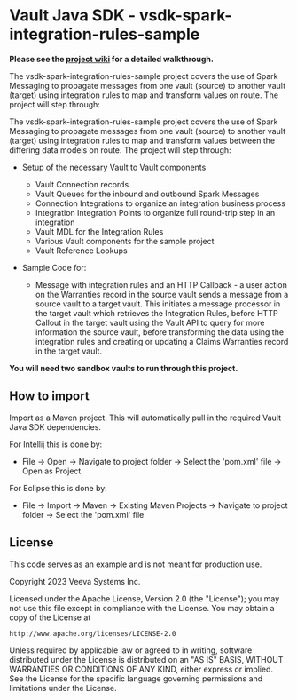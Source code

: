 # Vault Java SDK - vsdk-spark-integration-rules-sample

**Please see the [project wiki](https://github.com/veeva/vsdk-spark-integration-rules-sample/wiki) for a detailed walkthrough.**

The vsdk-spark-integration-rules-sample project covers the use of Spark Messaging to propagate messages from one vault (source) to another vault (target) using integration rules to map and transform values on route. The project will step through:

The vsdk-spark-integration-rules-sample project covers the use of Spark Messaging to propagate messages from one vault (source) to another vault (target) using integration rules to map and transform values between the differing data models on route. The project will step through:

* Setup of the necessary Vault to Vault components
  * Vault Connection records
  * Vault Queues for the inbound and outbound Spark Messages
  * Connection Integrations to organize an integration business process
  * Integration Integration Points to organize full round-trip step in an integration
  * Vault MDL for the Integration Rules
  * Various Vault components for the sample project
  * Vault Reference Lookups

* Sample Code for:
  * Message with integration rules and an HTTP Callback - a user action on the Warranties record in the source vault sends a message from a source vault to a target vault. This initiates a message processor in the target vault which retrieves the Integration Rules, before HTTP Callout in the target vault using the Vault API to query for more information the source vault, before transforming the data using the integration rules and creating or updating a Claims Warranties record in the target vault.

**You will need two sandbox vaults to run through this project.**
## How to import

Import as a Maven project. This will automatically pull in the required Vault Java SDK dependencies. 

For Intellij this is done by:
- File -> Open -> Navigate to project folder -> Select the 'pom.xml' file -> Open as Project

For Eclipse this is done by:
- File -> Import -> Maven -> Existing Maven Projects -> Navigate to project folder -> Select the 'pom.xml' file
	    
## License

This code serves as an example and is not meant for production use.

Copyright 2023 Veeva Systems Inc.
 
Licensed under the Apache License, Version 2.0 (the "License");
you may not use this file except in compliance with the License.
You may obtain a copy of the License at
 
    http://www.apache.org/licenses/LICENSE-2.0

Unless required by applicable law or agreed to in writing, software
distributed under the License is distributed on an "AS IS" BASIS,
WITHOUT WARRANTIES OR CONDITIONS OF ANY KIND, either express or implied.
See the License for the specific language governing permissions and
limitations under the License.
